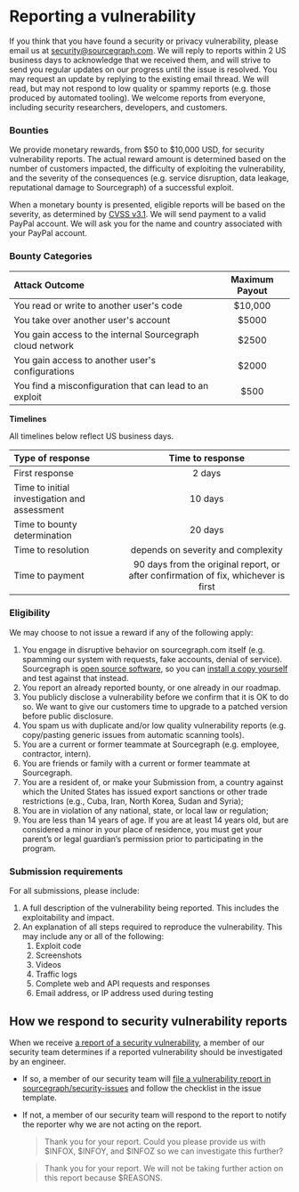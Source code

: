 # Reporting a vulnerability

If you think that you have found a security or privacy vulnerability, please email us at <a href="mailto:security@sourcegraph.com">security@sourcegraph.com</a>. We will reply to reports within 2 US business days to acknowledge that we received them, and will strive to send you regular updates on our progress until the issue is resolved. You may request an update by replying to the existing email thread. We will read, but may not respond to low quality or spammy reports (e.g. those produced by automated tooling). We welcome reports from everyone, including security researchers, developers, and customers.

### Bounties

We provide monetary rewards, from \$50 to \$10,000 USD, for security vulnerability reports. The actual reward amount is determined based on the number of customers impacted, the difficulty of exploiting the vulnerability, and the severity of the consequences (e.g. service disruption, data leakage, reputational damage to Sourcegraph) of a successful exploit.

When a monetary bounty is presented, eligible reports will be based on the severity, as determined by [CVSS v3.1](https://www.first.org/cvss/calculator/3.1). We will send payment to a valid PayPal account. We will ask you for the name and country associated with your PayPal account.

### Bounty Categories

|Attack Outcome| Maximum Payout|
|:------------- | :----------: |
| You read or write to another user's code | \$10,000 |
| You take over another user's account  | \$5000 |
| You gain access to the internal Sourcegraph cloud network | $2500 |
| You gain access to another user's configurations | $2000 |
| You find a misconfiguration that can lead to an exploit | \$500 |

**Timelines**

All timelines below reflect US business days.

| Type of response       | Time to response     |
| :------------- | :----------: |
| First response| 2 days |
| Time to initial investigation and assessment | 10 days |
| Time to bounty determination | 20 days |
| Time to resolution | depends on severity and complexity |
| Time to payment | 90 days from the original report, or after confirmation of fix, whichever is first|

### Eligibility

We may choose to not issue a reward if any of the following apply:

1. You engage in disruptive behavior on sourcegraph.com itself (e.g. spamming our system with requests, fake accounts, denial of service). Sourcegraph is [open source software](https://github.com/sourcegraph/sourcegraph), so you can [install a copy yourself](https://docs.sourcegraph.com/#quickstart-guide) and test against that instead.
1. You report an already reported bounty, or one already in our roadmap.
1. You publicly disclose a vulnerability before we confirm that it is OK to do so. We want to give our customers time to upgrade to a patched version before public disclosure.
1. You spam us with duplicate and/or low quality vulnerability reports (e.g. copy/pasting generic issues from automatic scanning tools).
1. You are a current or former teammate at Sourcegraph (e.g. employee, contractor, intern).
1. You are friends or family with a current or former teammate at Sourcegraph.
1. You are a resident of, or make your Submission from, a country against which the United States has issued export sanctions or other trade restrictions (e.g., Cuba, Iran, North Korea, Sudan and Syria);
1. You are in violation of any national, state, or local law or regulation;
1. You are less than 14 years of age. If you are at least 14 years old, but are considered a minor in your place of residence, you must get your parent’s or legal guardian’s permission prior to participating in the program.

### Submission requirements

For all submissions, please include:

1. A full description of the vulnerability being reported.  This includes the exploitability and impact.
1. An explanation of all steps required to reproduce the vulnerability. This may include any or all of the following:
    1. Exploit code
    1. Screenshots
    1. Videos
    1. Traffic logs
    1. Complete web and API requests and responses
    1. Email address, or IP address used during testing


## How we respond to security vulnerability reports

When we receive [a report of a security vulnerability](#submission-requirements), a member of our security team determines if a reported vulnerability should be investigated by an engineer.

- If so, a member of our security team will [file a vulnerability report in sourcegraph/security-issues](https://github.com/sourcegraph/security-issues/issues/new/choose) and follow the checklist in the issue template.

- If not, a member of our security team will respond to the report to notify the reporter why we are not acting on the report.

  > Thank you for your report. Could you please provide us with $INFOX, $INFOY, and \$INFOZ so we can investigate this further?

  > Thank you for your report. We will not be taking further action on this report because \$REASONS.
